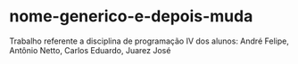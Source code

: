 # nome-generico-e-depois-muda
Trabalho referente a disciplina de programação IV dos alunos: André Felipe, Antônio Netto, Carlos Eduardo, Juarez José
